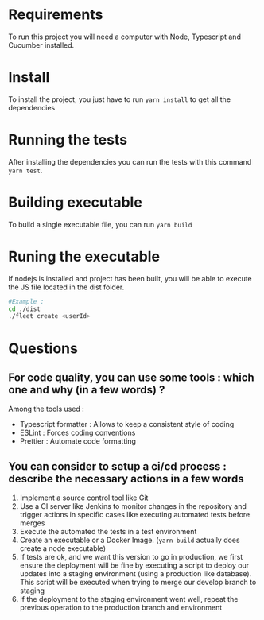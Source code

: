 # Requirements

To run this project you will need a computer with Node, Typescript and Cucumber installed.

# Install

To install the project, you just have to run `yarn install` to get all the dependencies

# Running the tests

After installing the dependencies you can run the tests with this command `yarn test`.

# Building executable

To build a single executable file, you can run `yarn build`

# Runing the executable

If nodejs is installed and project has been built, you will be able to execute the JS file located in the dist folder.

```bash
#Example :
cd ./dist
./fleet create <userId>
```

# Questions

## For code quality, you can use some tools : which one and why (in a few words) ?
Among the tools used :
- Typescript formatter : Allows to keep a consistent style of coding
- ESLint : Forces coding conventions
- Prettier : Automate code formatting

## You can consider to setup a ci/cd process : describe the necessary actions in a few words
1) Implement a source control tool like Git
2) Use a CI server like Jenkins to monitor changes in the repository and trigger actions in specific cases like executing automated tests before merges
3) Execute the automated the tests in a test environment
4) Create an executable or a Docker Image. (`yarn build` actually does create a node executable)
5) If tests are ok, and we want this version to go in production, we first ensure the deployment will be fine by executing a script to deploy our  updates into a staging environment (using a production like database). This script will be executed when trying to merge our develop branch to staging
6) If the deployment to the staging environment went well, repeat the previous operation to the production branch and environment